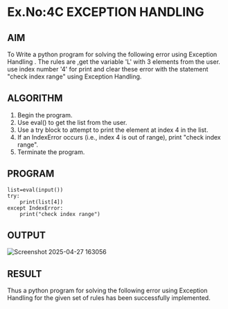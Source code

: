 # Ex.No:4C EXCEPTION HANDLING

## AIM  
To Write a python program for solving the following error using Exception Handling . The rules are ,get the variable 'L' with 3 elements from the user.
use index number '4' for print and clear these error with the statement "check index range" using Exception Handling. 

## ALGORITHM

1. Begin the program.
2. Use eval() to get the list from the user.
3. Use a try block to attempt to print the element at index 4 in the list.
4. If an IndexError occurs (i.e., index 4 is out of range), print "check index range".
5. Terminate the program.

## PROGRAM
```
list=eval(input())
try:
    print(list[4])
except IndexError:
    print("check index range")
```
## OUTPUT
![Screenshot 2025-04-27 163056](https://github.com/user-attachments/assets/2301240a-00bc-476f-a8b1-af9aec155fef)

## RESULT
Thus a python program for solving the following error using Exception Handling for the given set of rules has been successfully implemented.
